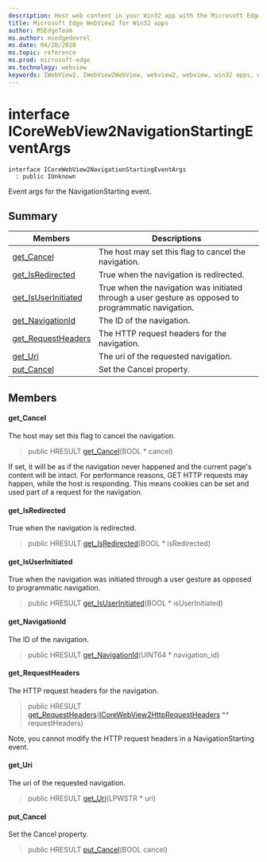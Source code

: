 ```yaml
---
description: Host web content in your Win32 app with the Microsoft Edge WebView2 control
title: Microsoft Edge WebView2 for Win32 apps
author: MSEdgeTeam
ms.author: msedgedevrel
ms.date: 04/28/2020
ms.topic: reference
ms.prod: microsoft-edge
ms.technology: webview
keywords: IWebView2, IWebView2WebView, webview2, webview, win32 apps, win32, edge, ICoreWebView2, ICoreWebView2Controller, browser control, edge html
---
```


# interface ICoreWebView2NavigationStartingEventArgs 

```
interface ICoreWebView2NavigationStartingEventArgs
  : public IUnknown
```

Event args for the NavigationStarting event.

## Summary

 Members                        | Descriptions
--------------------------------|---------------------------------------------
[get_Cancel](#get_cancel) | The host may set this flag to cancel the navigation.
[get_IsRedirected](#get_isredirected) | True when the navigation is redirected.
[get_IsUserInitiated](#get_isuserinitiated) | True when the navigation was initiated through a user gesture as opposed to programmatic navigation.
[get_NavigationId](#get_navigationid) | The ID of the navigation.
[get_RequestHeaders](#get_requestheaders) | The HTTP request headers for the navigation.
[get_Uri](#get_uri) | The uri of the requested navigation.
[put_Cancel](#put_cancel) | Set the Cancel property.

## Members

#### get_Cancel 

The host may set this flag to cancel the navigation.

> public HRESULT [get_Cancel](#get_cancel)(BOOL * cancel)

If set, it will be as if the navigation never happened and the current page's content will be intact. For performance reasons, GET HTTP requests may happen, while the host is responding. This means cookies can be set and used part of a request for the navigation.

#### get_IsRedirected 

True when the navigation is redirected.

> public HRESULT [get_IsRedirected](#get_isredirected)(BOOL * isRedirected)

#### get_IsUserInitiated 

True when the navigation was initiated through a user gesture as opposed to programmatic navigation.

> public HRESULT [get_IsUserInitiated](#get_isuserinitiated)(BOOL * isUserInitiated)

#### get_NavigationId 

The ID of the navigation.

> public HRESULT [get_NavigationId](#get_navigationid)(UINT64 * navigation_id)

#### get_RequestHeaders 

The HTTP request headers for the navigation.

> public HRESULT [get_RequestHeaders](#get_requestheaders)([ICoreWebView2HttpRequestHeaders](ICoreWebView2HttpRequestHeaders.md) ** requestHeaders)

Note, you cannot modify the HTTP request headers in a NavigationStarting event.

#### get_Uri 

The uri of the requested navigation.

> public HRESULT [get_Uri](#get_uri)(LPWSTR * uri)

#### put_Cancel 

Set the Cancel property.

> public HRESULT [put_Cancel](#put_cancel)(BOOL cancel)

